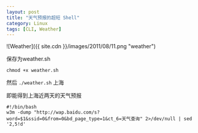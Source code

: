 ```yaml
---
layout: post
title: "天气预报的超短 Shell"
category: Linux
tags: [CLI, Weather]
---
```


![Weather]({{ site.cdn }}/images/2011/08/11.png "weather")

保存为weather.sh

    chmod +x weather.sh

<!-- more -->

然后 `./weather.sh` 上海

即能得到上海近两天的天气预报

    #!/bin/bash
    w3m -dump "http://wap.baidu.com/s?word=$1&ssid=0&from=0&bd_page_type=1&ct_6=天气查询" 2>/dev/null | sed '2,5!d'

